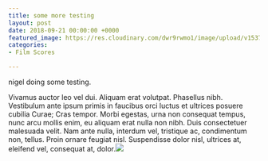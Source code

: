 ```yaml
---
title: some more testing
layout: post
date: 2018-09-21 00:00:00 +0000
featured_image: https://res.cloudinary.com/dwr9rwmo1/image/upload/v1537565525/richmond-park-misty.jpg
categories:
- Film Scores

---
```

nigel doing some testing.

Vivamus auctor leo vel dui. Aliquam erat volutpat. Phasellus nibh. Vestibulum ante ipsum primis in faucibus orci luctus et ultrices posuere cubilia Curae; Cras tempor. Morbi egestas, urna non consequat tempus, nunc arcu mollis enim, eu aliquam erat nulla non nibh. Duis consectetuer malesuada velit. Nam ante nulla, interdum vel, tristique ac, condimentum non, tellus. Proin ornare feugiat nisl. Suspendisse dolor nisl, ultrices at, eleifend vel, consequat at, dolor.![](https://res.cloudinary.com/dwr9rwmo1/image/upload/c_scale,w_auto:100,dpr_auto/v1537479771/sheep_by_teocava.jpg.jpg)